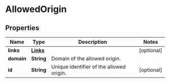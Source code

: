 

# AllowedOrigin


## Properties

Name | Type | Description | Notes
------------ | ------------- | ------------- | -------------
**links** | [**Links**](Links.md) |  |  [optional]
**domain** | **String** | Domain of the allowed origin. | 
**id** | **String** | Unique identifier of the allowed origin. |  [optional]



